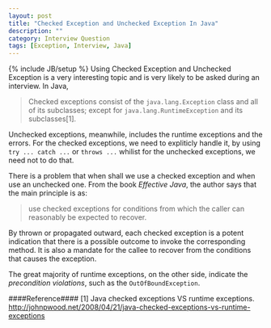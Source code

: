 ```yaml
---
layout: post
title: "Checked Exception and Unchecked Exception In Java"
description: ""
category: Interview Question
tags: [Exception, Interview, Java]
---
```

{% include JB/setup %}
Using Checked Exception and Unchecked Exception is a very interesting topic and is very likely to be asked during an interview. In Java, 
>Checked exceptions consist of the `java.lang.Exception` class and all of its subclasses; except for `java.lang.RuntimeException` and its subclasses\[1\].

Unchecked exceptions, meanwhile, includes the runtime exceptions and the errors. For the checked exceptions, we need to expliticly handle it, by using <code>try ... catch ...</code> or <code>throws ...</code> whilist for the unchecked exceptions, we need not to do that. 

There is a problem that when shall we use a checked exception and when use an unchecked one. From the book <i>Effective Java</i>, the author says that the main principle is as:
>use checked exceptions for conditions from which the caller can reasonably be expected to recover.

By thrown or propagated outward, each checked exception is a potent indication that there is a possible outcome to invoke the corresponding method. It is also a mandate for the callee to recover from the conditions that causes the exception.

The great majority of runtime exceptions, on the other side, indicate the <i>precondition violations</i>, such as the <code>OutOfBoundException</code>.




####Reference####
\[1\] Java checked exceptions VS runtime exceptions. http://johnpwood.net/2008/04/21/java-checked-exceptions-vs-runtime-exceptions 
